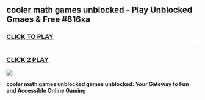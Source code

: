 
## cooler math games unblocked - Play Unblocked Gmaes & Free #816xa
<h3>
<a href="https://news.freeplayer.one?title=cooler_math_games_unblocked&ref=03M">CLICK TO PLAY</a></h3>
<hr>

<h3>
<a href="https://news.freeplayer.one?title=cooler_math_games_unblocked&ref=03M">CLICK 2 PLAY</a>
  
</h3>

<a href="https://news.freeplayer.one?title=cooler_math_games_unblocked&ref=03M"><img src="https://clearcache.store/games.png"></a>


**cooler math games unblocked games unblocked: Your Gateway to Fun and Accessible Online Gaming**
